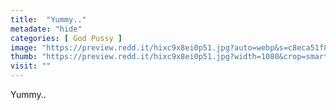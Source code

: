 ```yaml
---
title:  "Yummy.."
metadate: "hide"
categories: [ God Pussy ]
image: "https://preview.redd.it/hixc9x8ei0p51.jpg?auto=webp&s=c8eca51f854751ccdfef56eb4dc4f84a29f4287f"
thumb: "https://preview.redd.it/hixc9x8ei0p51.jpg?width=1080&crop=smart&auto=webp&s=f357d2a5b0032328ad8c0119415d2d8079fa3c00"
visit: ""
---
```

Yummy..
